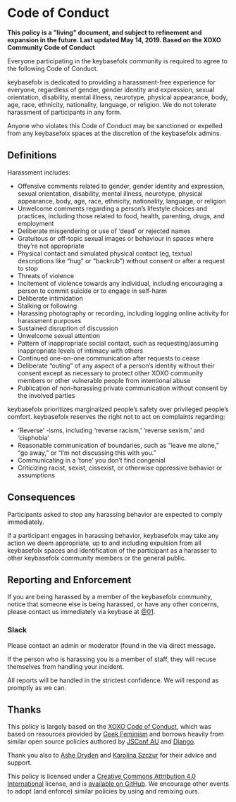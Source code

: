 # Code of Conduct

**This policy is a "living" document, and subject to refinement and expansion in the future. Last updated May 14, 2019. Based on the XOXO Community Code of Conduct**

Everyone participating in the keybasefolx community is required to agree to the following Code of Conduct.

keybasefolx is dedicated to providing a harassment-free experience for everyone, regardless of gender, gender identity and expression, sexual orientation, disability, mental illness, neurotype, physical appearance, body, age, race, ethnicity, nationality, language, or religion. We do not tolerate harassment of participants in any form.

Anyone who violates this Code of Conduct may be sanctioned or expelled from any keybasefolx spaces at the discretion of the keybasefolx admins.

## Definitions

Harassment includes:

* Offensive comments related to gender, gender identity and expression, sexual orientation, disability, mental illness, neurotype, physical appearance, body, age, race, ethnicity, nationality, language, or religion
* Unwelcome comments regarding a person’s lifestyle choices and practices, including those related to food, health, parenting, drugs, and employment
* Deliberate misgendering or use of ‘dead’ or rejected names
* Gratuitous or off-topic sexual images or behaviour in spaces where they’re not appropriate
* Physical contact and simulated physical contact (eg, textual descriptions like “hug” or “backrub”) without consent or after a request to stop
* Threats of violence
* Incitement of violence towards any individual, including encouraging a person to commit suicide or to engage in self-harm
* Deliberate intimidation
* Stalking or following
* Harassing photography or recording, including logging online activity for harassment purposes
* Sustained disruption of discussion
* Unwelcome sexual attention
* Pattern of inappropriate social contact, such as requesting/assuming inappropriate levels of intimacy with others
* Continued one-on-one communication after requests to cease
* Deliberate “outing” of any aspect of a person’s identity without their consent except as necessary to protect other XOXO community members or other vulnerable people from intentional abuse
* Publication of non-harassing private communication without consent by the involved parties

keybasefolx prioritizes marginalized people’s safety over privileged people’s comfort. keybasefolx reserves the right not to act on complaints regarding:

* ‘Reverse’ -isms, including ‘reverse racism,’ ‘reverse sexism,’ and ‘cisphobia’
* Reasonable communication of boundaries, such as “leave me alone,” “go away,” or “I’m not discussing this with you.”
* Communicating in a ‘tone’ you don’t find congenial
* Criticizing racist, sexist, cissexist, or otherwise oppressive behavior or assumptions

## Consequences

Participants asked to stop any harassing behavior are expected to comply immediately.

If a participant engages in harassing behavior, keybasefolx may take any action we deem appropriate, up to and including expulsion from all keybasefolx spaces and identification of the participant as a harasser to other keybasefolx community members or the general public.

## Reporting and Enforcement
If you are being harassed by a member of the keybasefolx community, notice that someone else is being harassed, or have any other concerns, please contact us immediately via keybase at [@01](https://keybase.io/01).

### Slack

Please contact an admin or moderator (found in the  via direct message.

If the person who is harassing you is a member of staff, they will recuse themselves from handling your incident. 

All reports will be handled in the strictest confidence. We will respond as promptly as we can.

## Thanks

This policy is largely based on the [XOXO Code of Conduct](https://github.com/xoxo/conduct/), which was based on resources provided by [Geek Feminism](https://geekfeminism.org/about/code-of-conduct/) and borrows heavily from similar open source policies authored by [JSConf AU](https://2018.jsconfau.com/code-of-conduct) and [Django](https://www.djangoproject.com/conduct/).

Thank you also to [Ashe Dryden](https://www.ashedryden.com/) and [Karolina Szczur](https://thefox.is/) for their advice and support.

This policy is licensed under a [Creative Commons Attribution 4.0 International](https://creativecommons.org/licenses/by/4.0/) license, and is [available on GitHub](https://github.com/hyperobject/conduct/). We encourage other events to adopt (and enforce) similar policies by using and remixing ours.
